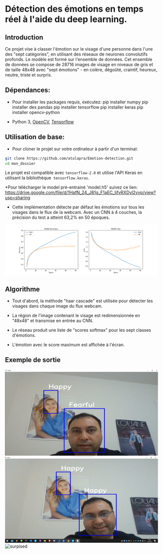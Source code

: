# Détection des émotions en temps réel à l'aide du deep learning.

## Introduction

Ce projet vise à classer l'émotion sur le visage d'une personne dans l'une des "sept catégories", en utilisant des réseaux de neurones convolutifs profonds. Le modèle est formé sur l'ensemble de données. Cet ensemble de données se compose de 28716 images de visage en niveaux de gris et de taille 48x48 avec "sept émotions" - en colère, dégoûté, craintif, heureux, neutre, triste et surpris.

## Dépendances:

* Pour installer les packages requis, exécutez:
pip installer numpy
pip installer des pandas
pip installer tensorflow
pip installer keras
pip installer opencv-python

* Python 3, [OpenCV](https://opencv.org/), [Tensorflow](https://www.tensorflow.org/)


## Utilisation de base:

* Pour cloner le projet sur votre ordinateur à partir d'un terminal:
```bash
git clone https://github.com/atulapra/Emotion-detection.git
cd mon_dossier
```

Le projet est compatible avec `tensorflow-2.0` et utilise l'API Keras en utilisant la bibliothèque` tensorflow.keras`.

*Pour télécharger le model pré-entrainé 'model.h5' suivez ce lien:
https://drive.google.com/file/d/1HafN_24_J81g_F1aEC_IifvRXDyl2vvp/view?usp=sharing


* Cette implémentation détecte par défaut les émotions sur tous les visages dans le flux de la webcam. Avec un CNN à 4 couches, la précision du test a atteint 63,2% en 50 époques.

![Accuracy plot](plot.png)


## Algorithme

* Tout d'abord, la méthode "haar cascade" est utilisée pour détecter les visages dans chaque image du flux webcam.

* La région de l'image contenant le visage est redimensionnée en "48x48" et transmise en entrée au CNN.

* Le réseau produit une liste de "scores softmax" pour les sept classes d'émotions.

* L'émotion avec le score maximum est affichée à l'écran.

## Exemple de sortie

![fearful](images/fearful.png)
![happy](images/happy.png)
![surpised](images/surpised.png)
